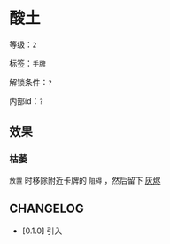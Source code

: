 # 酸土

等级：`2`

标签：`手牌`

解锁条件：`?`

内部id：`?`

## 效果

### 枯萎

`放置` 时移除附近卡牌的 `阻碍` ，然后留下 [灰烬](灰烬.md)

## CHANGELOG

- [0.1.0] 引入
